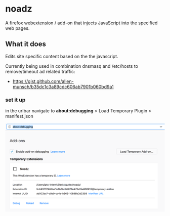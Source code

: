 # noadz

A firefox webextension / add-on that injects JavaScript into the specified web pages.

## What it does

Edits site specific content based on the the javascript.

Currently being used in combination dnsmasq and /etc/hosts to remove/timeout ad related traffic:

 - https://gist.github.com/allen-munsch/b35dc1c3a89cdc606ab7901b060bd9a1


### set it up

in the urlbar navigate to **about:debugging** > Load Temporary Plugin > manifest.json

![Image of setup](images/setup.png?raw=true "firefox setup")

